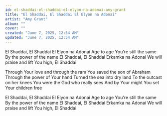 ```yaml
---
id: el-shaddai-el-shaddai-el-elyon-na-adonai-amy-grant
title: "El Shaddai, El Shaddai El Elyon na Adonai"
artist: "Amy Grant"
album: ""
cover: ""
created: "June 7, 2025, 12:54 AM"
updated: "June 7, 2025, 12:54 AM"
---
```


El Shaddai, El Shaddai
El Elyon na Adonai
Age to age You're still the same
By the power of the name
El Shaddai, El Shaddai
Erkamka na Adonai
We will praise and lift You high, El Shaddai

Through Your love and through the ram
You saved the son of Abraham
Through the power of Your hand
Turned the sea into dry land
To the outcast on her knees
You were the God who really sees
And by Your might
You set Your children free

El Shaddai, El Shaddai
El Elyon na Adonai
Age to age You're still the same
By the power of the name
El Shaddai, El Shaddai
Erkamka na Adonai
We will praise and lift You high, El Shaddai
